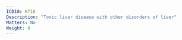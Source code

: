 ```yaml
---
ICD10: K718
Description: "Toxic liver disease with other disorders of liver"
Matters: No
Weight: 0
---
```

